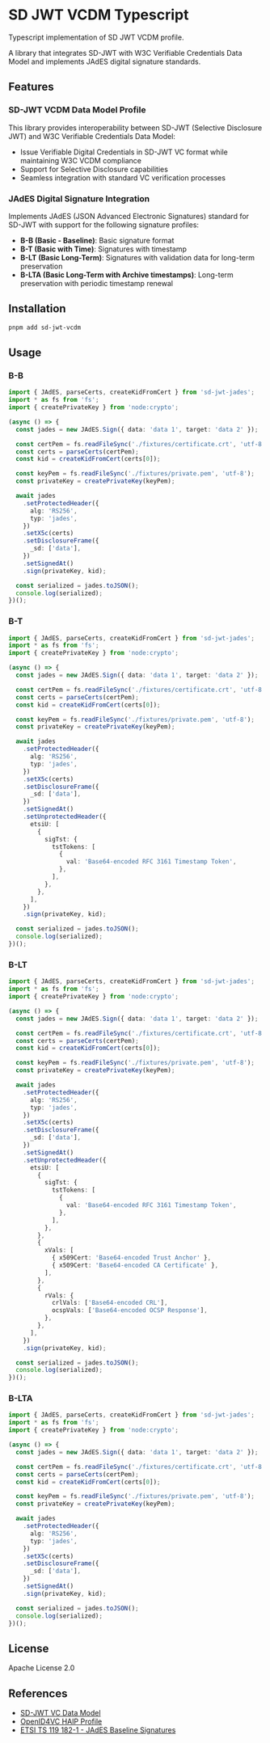 # SD JWT VCDM Typescript

Typescript implementation of SD JWT VCDM profile.

A library that integrates SD-JWT with W3C Verifiable Credentials Data Model and implements JAdES digital signature standards.

## Features

### SD-JWT VCDM Data Model Profile

This library provides interoperability between SD-JWT (Selective Disclosure JWT) and W3C Verifiable Credentials Data Model:

- Issue Verifiable Digital Credentials in SD-JWT VC format while maintaining W3C VCDM compliance
- Support for Selective Disclosure capabilities
- Seamless integration with standard VC verification processes

### JAdES Digital Signature Integration

Implements JAdES (JSON Advanced Electronic Signatures) standard for SD-JWT with support for the following signature profiles:

- **B-B (Basic - Baseline)**: Basic signature format
- **B-T (Basic with Time)**: Signatures with timestamp
- **B-LT (Basic Long-Term)**: Signatures with validation data for long-term preservation
- **B-LTA (Basic Long-Term with Archive timestamps)**: Long-term preservation with periodic timestamp renewal

## Installation

```bash
pnpm add sd-jwt-vcdm
```

## Usage

### B-B

```typescript
import { JAdES, parseCerts, createKidFromCert } from 'sd-jwt-jades';
import * as fs from 'fs';
import { createPrivateKey } from 'node:crypto';

(async () => {
  const jades = new JAdES.Sign({ data: 'data 1', target: 'data 2' });

  const certPem = fs.readFileSync('./fixtures/certificate.crt', 'utf-8');
  const certs = parseCerts(certPem);
  const kid = createKidFromCert(certs[0]);

  const keyPem = fs.readFileSync('./fixtures/private.pem', 'utf-8');
  const privateKey = createPrivateKey(keyPem);

  await jades
    .setProtectedHeader({
      alg: 'RS256',
      typ: 'jades',
    })
    .setX5c(certs)
    .setDisclosureFrame({
      _sd: ['data'],
    })
    .setSignedAt()
    .sign(privateKey, kid);

  const serialized = jades.toJSON();
  console.log(serialized);
})();
```

### B-T

```typescript
import { JAdES, parseCerts, createKidFromCert } from 'sd-jwt-jades';
import * as fs from 'fs';
import { createPrivateKey } from 'node:crypto';

(async () => {
  const jades = new JAdES.Sign({ data: 'data 1', target: 'data 2' });

  const certPem = fs.readFileSync('./fixtures/certificate.crt', 'utf-8');
  const certs = parseCerts(certPem);
  const kid = createKidFromCert(certs[0]);

  const keyPem = fs.readFileSync('./fixtures/private.pem', 'utf-8');
  const privateKey = createPrivateKey(keyPem);

  await jades
    .setProtectedHeader({
      alg: 'RS256',
      typ: 'jades',
    })
    .setX5c(certs)
    .setDisclosureFrame({
      _sd: ['data'],
    })
    .setSignedAt()
    .setUnprotectedHeader({
      etsiU: [
        {
          sigTst: {
            tstTokens: [
              {
                val: 'Base64-encoded RFC 3161 Timestamp Token',
              },
            ],
          },
        },
      ],
    })
    .sign(privateKey, kid);

  const serialized = jades.toJSON();
  console.log(serialized);
})();
```

### B-LT

```typescript
import { JAdES, parseCerts, createKidFromCert } from 'sd-jwt-jades';
import * as fs from 'fs';
import { createPrivateKey } from 'node:crypto';

(async () => {
  const jades = new JAdES.Sign({ data: 'data 1', target: 'data 2' });

  const certPem = fs.readFileSync('./fixtures/certificate.crt', 'utf-8');
  const certs = parseCerts(certPem);
  const kid = createKidFromCert(certs[0]);

  const keyPem = fs.readFileSync('./fixtures/private.pem', 'utf-8');
  const privateKey = createPrivateKey(keyPem);

  await jades
    .setProtectedHeader({
      alg: 'RS256',
      typ: 'jades',
    })
    .setX5c(certs)
    .setDisclosureFrame({
      _sd: ['data'],
    })
    .setSignedAt()
    .setUnprotectedHeader({
      etsiU: [
        {
          sigTst: {
            tstTokens: [
              {
                val: 'Base64-encoded RFC 3161 Timestamp Token',
              },
            ],
          },
        },
        {
          xVals: [
            { x509Cert: 'Base64-encoded Trust Anchor' },
            { x509Cert: 'Base64-encoded CA Certificate' },
          ],
        },
        {
          rVals: {
            crlVals: ['Base64-encoded CRL'],
            ocspVals: ['Base64-encoded OCSP Response'],
          },
        },
      ],
    })
    .sign(privateKey, kid);

  const serialized = jades.toJSON();
  console.log(serialized);
})();
```

### B-LTA

```typescript
import { JAdES, parseCerts, createKidFromCert } from 'sd-jwt-jades';
import * as fs from 'fs';
import { createPrivateKey } from 'node:crypto';

(async () => {
  const jades = new JAdES.Sign({ data: 'data 1', target: 'data 2' });

  const certPem = fs.readFileSync('./fixtures/certificate.crt', 'utf-8');
  const certs = parseCerts(certPem);
  const kid = createKidFromCert(certs[0]);

  const keyPem = fs.readFileSync('./fixtures/private.pem', 'utf-8');
  const privateKey = createPrivateKey(keyPem);

  await jades
    .setProtectedHeader({
      alg: 'RS256',
      typ: 'jades',
    })
    .setX5c(certs)
    .setDisclosureFrame({
      _sd: ['data'],
    })
    .setSignedAt()
    .sign(privateKey, kid);

  const serialized = jades.toJSON();
  console.log(serialized);
})();
```

## License

Apache License 2.0

## References

- [SD-JWT VC Data Model](https://github.com/danielfett/sd-jwt-vc-dm)
- [OpenID4VC HAIP Profile](https://github.com/openid/oid4vc-haip/pull/147/files#diff-762ef65fd82909517226ac1bb7e8855792bb57021abc1637c15b8557154dbbf1)
- [ETSI TS 119 182-1 - JAdES Baseline Signatures](https://www.etsi.org/deliver/etsi_ts/119100_119199/11918201/01.02.01_60/ts_11918201v010201p.pdf)
